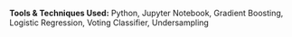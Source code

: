 **Tools & Techniques Used:** Python, Jupyter Notebook, Gradient Boosting, Logistic Regression, Voting Classifier, Undersampling
